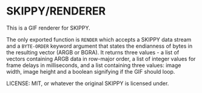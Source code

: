 # SKIPPY/RENDERER

This is a GIF renderer for SKIPPY.

The only exported function is `RENDER` which accepts a SKIPPY data stream and a
`BYTE-ORDER` keyword argument that states the endianness of bytes in the
resulting vector (ARGB or BGRA).
It returns three values - a list of vectors containing ARGB data in row-major
order, a list of integer values for frame delays in milliseconds, and a list
containing three values: image width, image height and a boolean signifying if
the GIF should loop.

LICENSE: MIT, or whatever the original SKIPPY is licensed under.

